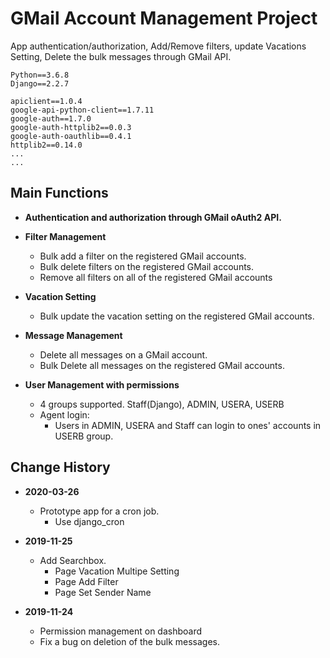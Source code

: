 # GMail Account Management Project

App authentication/authorization, Add/Remove filters, update Vacations Setting, Delete the bulk messages through GMail API. 

    Python==3.6.8
    Django==2.2.7
    
    apiclient==1.0.4
    google-api-python-client==1.7.11
    google-auth==1.7.0
    google-auth-httplib2==0.0.3
    google-auth-oauthlib==0.4.1
    httplib2==0.14.0
    ...
    ...

## Main Functions

- __Authentication and authorization through GMail oAuth2 API.__

- __Filter Management__
    * Bulk add a filter on the registered GMail accounts.
    * Bulk delete filters on the registered GMail accounts.
    * Remove all filters on all of the registered GMail accounts
    
 - __Vacation Setting__
    * Bulk update the vacation setting on the registered GMail accounts.
    
- __Message Management__
    * Delete all messages on a GMail account.
    * Bulk Delete all messages on the registered GMail accounts.
    
- __User Management with permissions__
    * 4 groups supported. Staff(Django), ADMIN, USERA, USERB
    * Agent login: 
        * Users in ADMIN, USERA and Staff can login to ones' accounts in USERB group.
        
## Change History
- __2020-03-26__
    * Prototype app for a cron job.
        * Use django_cron
- __2019-11-25__
    * Add Searchbox.
        * Page Vacation Multipe Setting
        * Page Add Filter
        * Page Set Sender Name
     
- __2019-11-24__
    * Permission management on dashboard
    * Fix a bug on deletion of the bulk messages.